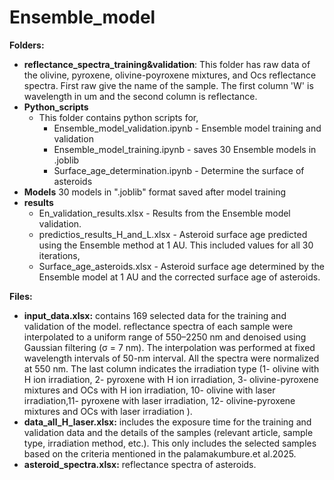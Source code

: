 # Ensemble_model
**Folders:**
- **reflectance_spectra_training&validation**: This folder has raw data of the olivine, pyroxene, olivine-poyroxene mixtures, and Ocs reflectance spectra. First raw give the name of the sample. The first column 'W' is wavelength in um and the second column is reflectance.
- **Python_scripts**
  - This folder contains python scripts for,
    - Ensemble_model_validation.ipynb - Ensemble model training and validation
    - Ensemble_model_training.ipynb - saves 30 Ensemble models in .joblib
    - Surface_age_determination.ipynb - Determine the surface of asteroids
 - **Models**
  30 models in ".joblib" format saved after model training
- **results**
  - En_validation_results.xlsx - Results from the Ensemble model validation.
  - predictios_results_H_and_L.xlsx - Asteroid surface age predicted using the Ensemble method at 1 AU. This included values for all 30 iterations,
  - Surface_age_asteroids.xlsx - Asteroid surface age determined by the Ensemble model at 1 AU and the corrected surface age of asteroids.

**Files:**
- **input_data.xlsx:** contains 169 selected data for the training and validation of the model. reflectance spectra of each sample were interpolated to a uniform range of 550–2250 nm and denoised using Gaussian filtering (σ = 7 nm). The interpolation was performed at fixed wavelength intervals of 50-nm interval. All the spectra were normalized at 550 nm. The last column indicates the irradiation type (1- olivine with H ion irradiation, 2- pyroxene with H ion irradiation, 3- olivine-pyroxene mixtures and OCs with H ion irradiation, 10- olivine with laser irradiation,11- pyroxene with laser irradiation, 12- olivine-pyroxene mixtures and OCs with laser irradiation ). 
- **data_all_H_laser.xlsx:** includes the exposure time for the training and validation data and the details of the samples (relevant article, sample type, irradiation method, etc.). This only includes the selected samples based on the criteria mentioned in the palamakumbure.et al.2025.
- **asteroid_spectra.xlsx:** reflectance spectra of asteroids. 
